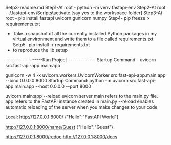 Setp3-readme.md
Step1-At root - 
python -m venv fastapi-env
Step2-At root - 
.\fastapi-env\Scripts\activate  [say yes to the workspace folder]
Step3-At root - 
pip install fastapi uvicorn gunicorn numpy
Step4-
pip freeze > requirements.txt 
- Take a snapshot of all the currently installed Python packages in my virtual environment and write them to a file called requirements.txt
Setp5-
pip install -r requirements.txt 
- to reproduce the lib setup

------------------Run Project--------------
Startup Command - uvicorn src.fast-api-app.main:app

gunicorn -w 4 -k uvicorn.workers.UvicornWorker src.fast-api-app.main:app --bind 0.0.0.0:8000
Startup Command: 
python -m uvicorn src.fast-api-app.main:app --host 0.0.0.0 --port 8000


uvicorn main:app --reload
uvicorn server
main refers to the main.py file.
app refers to the FastAPI instance created in main.py
--reload enables automatic reloading of the server when you make changes to your code

Local:
http://127.0.0.1:8000/
{"Hello":"FastAPI World"}

http://127.0.0.1:8000/name/Guest
{"Hello":"Guest"}

http://127.0.0.1:8000/redoc
http://127.0.0.1:8000/docs
